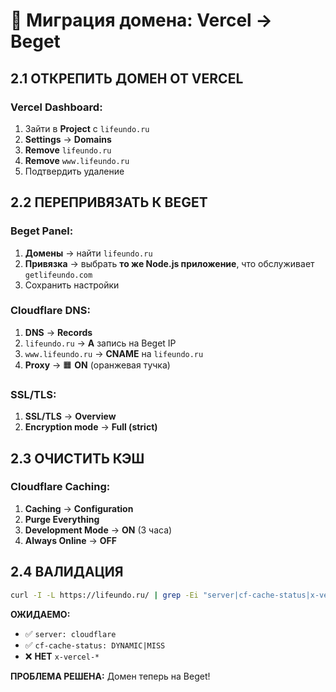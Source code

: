 # 🔧 Миграция домена: Vercel → Beget

## **2.1 ОТКРЕПИТЬ ДОМЕН ОТ VERCEL**

### **Vercel Dashboard:**
1. Зайти в **Project** с `lifeundo.ru`
2. **Settings** → **Domains**
3. **Remove** `lifeundo.ru`
4. **Remove** `www.lifeundo.ru`
5. Подтвердить удаление

## **2.2 ПЕРЕПРИВЯЗАТЬ К BEGET**

### **Beget Panel:**
1. **Домены** → найти `lifeundo.ru`
2. **Привязка** → выбрать **то же Node.js приложение**, что обслуживает `getlifeundo.com`
3. Сохранить настройки

### **Cloudflare DNS:**
1. **DNS** → **Records**
2. `lifeundo.ru` → **A** запись на Beget IP
3. `www.lifeundo.ru` → **CNAME** на `lifeundo.ru`
4. **Proxy** → 🟧 **ON** (оранжевая тучка)

### **SSL/TLS:**
1. **SSL/TLS** → **Overview**
2. **Encryption mode** → **Full (strict)**

## **2.3 ОЧИСТИТЬ КЭШ**

### **Cloudflare Caching:**
1. **Caching** → **Configuration**
2. **Purge Everything**
3. **Development Mode** → **ON** (3 часа)
4. **Always Online** → **OFF**

## **2.4 ВАЛИДАЦИЯ**

```bash
curl -I -L https://lifeundo.ru/ | grep -Ei "server|cf-cache-status|x-vercel"
```

**ОЖИДАЕМО:**
- ✅ `server: cloudflare`
- ✅ `cf-cache-status: DYNAMIC|MISS`
- ❌ **НЕТ** `x-vercel-*`

**ПРОБЛЕМА РЕШЕНА:** Домен теперь на Beget!

